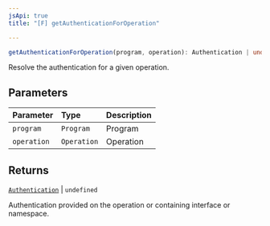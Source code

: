 ```yaml
---
jsApi: true
title: "[F] getAuthenticationForOperation"

---
```

```ts
getAuthenticationForOperation(program, operation): Authentication | undefined
```

Resolve the authentication for a given operation.

## Parameters

| Parameter | Type | Description |
| :------ | :------ | :------ |
| `program` | `Program` | Program |
| `operation` | `Operation` | Operation |

## Returns

[`Authentication`](../interfaces/Authentication.md) \| `undefined`

Authentication provided on the operation or containing interface or namespace.
